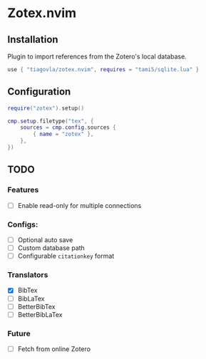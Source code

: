 # Zotex.nvim

## Installation
Plugin to import references from the Zotero's local database.

```lua
use { "tiagovla/zotex.nvim", requires = "tami5/sqlite.lua" }
```

## Configuration
```lua
require("zotex").setup()

cmp.setup.filetype("tex", {
    sources = cmp.config.sources {
        { name = "zotex" },
    },
})
```
## TODO
### Features
- [ ] Enable read-only for multiple connections

### Configs:
- [ ] Optional auto save
- [ ] Custom database path
- [ ] Configurable `citationkey` format

### Translators
- [x] BibTex
- [ ] BibLaTex
- [ ] BetterBibTex
- [ ] BetterBibLaTex

### Future
- [ ] Fetch from online Zotero
